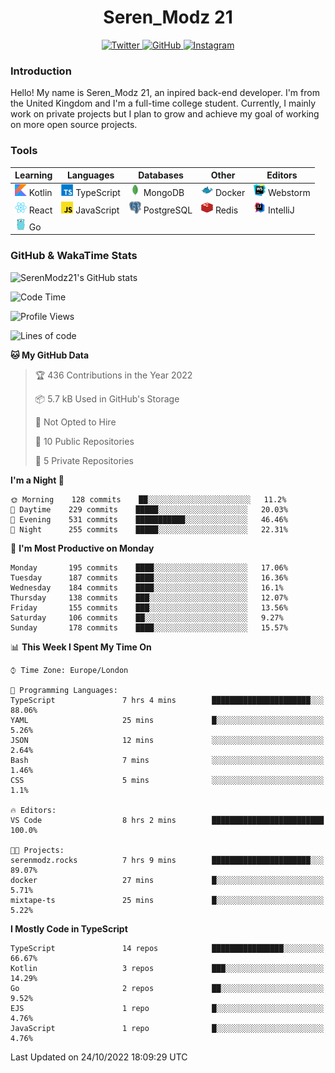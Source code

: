 <div align="center">
  <h1>Seren_Modz 21</h1>
  <a href="https://twitter.com/SerenModz21">
    <img alt="Twitter" src="https://img.shields.io/badge/twitter%20-%231DA1F2.svg?&style=for-the-badge&logo=Twitter&logoColor=white">
  </a>
  <a href="https://github.com/SerenModz21">
    <img alt="GitHub" src="https://img.shields.io/badge/github%20-%23121011.svg?&style=for-the-badge&logo=github&logoColor=white">
  </a>
  <a href="https://www.instagram.com/serenmodz21">
    <img alt="Instagram" src="https://img.shields.io/badge/instagram%20-%23E4405F.svg?&style=for-the-badge&logo=Instagram&logoColor=white">
  </a>
</div>

### Introduction

Hello! My name is Seren_Modz 21, an inpired back-end developer. I'm from the United Kingdom and I'm a full-time college student. Currently, I mainly work on private projects but I plan to grow and achieve my goal of working on more open source projects. 

### Tools

 **Learning**                                        | **Languages**                                               | **Databases**                                               | **Other**                                           | **Editors**                                                  
-----------------------------------------------------|-------------------------------------------------------------|-------------------------------------------------------------|-----------------------------------------------------|--------------------------------------------------------------
 <img width="19px" src="./assets/kotlin.svg"> Kotlin | <img width="19px" src="./assets/typescript.svg"> TypeScript | <img width="19px" src="./assets/mongodb.svg"> MongoDB       | <img width="19px" src="./assets/docker.svg"> Docker | <img width="19px" src="./assets/webstorm.svg"> Webstorm      
 <img width="19px" src="./assets/react.svg"> React   | <img width="19px" src="./assets/javascript.svg"> JavaScript | <img width="19px" src="./assets/postgresql.svg"> PostgreSQL | <img width="19px" src="./assets/redis.svg"> Redis   | <img width="19px" src="./assets/intellij-idea.svg"> IntelliJ
 <img width="19px" src="./assets/go.svg"> Go         |                                                             |                                                             |                                                     |                                                                                                               

### GitHub & WakaTime Stats

![SerenModz21's GitHub stats](https://github-readme-stats.vercel.app/api?username=SerenModz21&show_icons=true&theme=dark)

<!--START_SECTION:waka-->
![Code Time](http://img.shields.io/badge/Code%20Time-1%2C580%20hrs%2010%20mins-blue)

![Profile Views](http://img.shields.io/badge/Profile%20Views-10-blue)

![Lines of code](https://img.shields.io/badge/From%20Hello%20World%20I%27ve%20Written-12%20Thousand%20lines%20of%20code-blue)

**🐱 My GitHub Data** 

> 🏆 436 Contributions in the Year 2022
 > 
> 📦 5.7 kB Used in GitHub's Storage 
 > 
> 🚫 Not Opted to Hire
 > 
> 📜 10 Public Repositories 
 > 
> 🔑 5 Private Repositories  
 > 
**I'm a Night 🦉** 

```text
🌞 Morning    128 commits    ██░░░░░░░░░░░░░░░░░░░░░░░   11.2% 
🌆 Daytime    229 commits    █████░░░░░░░░░░░░░░░░░░░░   20.03% 
🌃 Evening    531 commits    ███████████░░░░░░░░░░░░░░   46.46% 
🌙 Night      255 commits    █████░░░░░░░░░░░░░░░░░░░░   22.31%

```
📅 **I'm Most Productive on Monday** 

```text
Monday       195 commits    ████░░░░░░░░░░░░░░░░░░░░░   17.06% 
Tuesday      187 commits    ████░░░░░░░░░░░░░░░░░░░░░   16.36% 
Wednesday    184 commits    ████░░░░░░░░░░░░░░░░░░░░░   16.1% 
Thursday     138 commits    ███░░░░░░░░░░░░░░░░░░░░░░   12.07% 
Friday       155 commits    ███░░░░░░░░░░░░░░░░░░░░░░   13.56% 
Saturday     106 commits    ██░░░░░░░░░░░░░░░░░░░░░░░   9.27% 
Sunday       178 commits    ████░░░░░░░░░░░░░░░░░░░░░   15.57%

```


📊 **This Week I Spent My Time On** 

```text
⌚︎ Time Zone: Europe/London

💬 Programming Languages: 
TypeScript               7 hrs 4 mins        ██████████████████████░░░   88.06% 
YAML                     25 mins             █░░░░░░░░░░░░░░░░░░░░░░░░   5.26% 
JSON                     12 mins             ░░░░░░░░░░░░░░░░░░░░░░░░░   2.64% 
Bash                     7 mins              ░░░░░░░░░░░░░░░░░░░░░░░░░   1.46% 
CSS                      5 mins              ░░░░░░░░░░░░░░░░░░░░░░░░░   1.1%

🔥 Editors: 
VS Code                  8 hrs 2 mins        █████████████████████████   100.0%

🐱‍💻 Projects: 
serenmodz.rocks          7 hrs 9 mins        ██████████████████████░░░   89.07% 
docker                   27 mins             █░░░░░░░░░░░░░░░░░░░░░░░░   5.71% 
mixtape-ts               25 mins             █░░░░░░░░░░░░░░░░░░░░░░░░   5.22%

```

**I Mostly Code in TypeScript** 

```text
TypeScript               14 repos            ████████████████░░░░░░░░░   66.67% 
Kotlin                   3 repos             ███░░░░░░░░░░░░░░░░░░░░░░   14.29% 
Go                       2 repos             ██░░░░░░░░░░░░░░░░░░░░░░░   9.52% 
EJS                      1 repo              █░░░░░░░░░░░░░░░░░░░░░░░░   4.76% 
JavaScript               1 repo              █░░░░░░░░░░░░░░░░░░░░░░░░   4.76%

```



 Last Updated on 24/10/2022 18:09:29 UTC
<!--END_SECTION:waka-->
